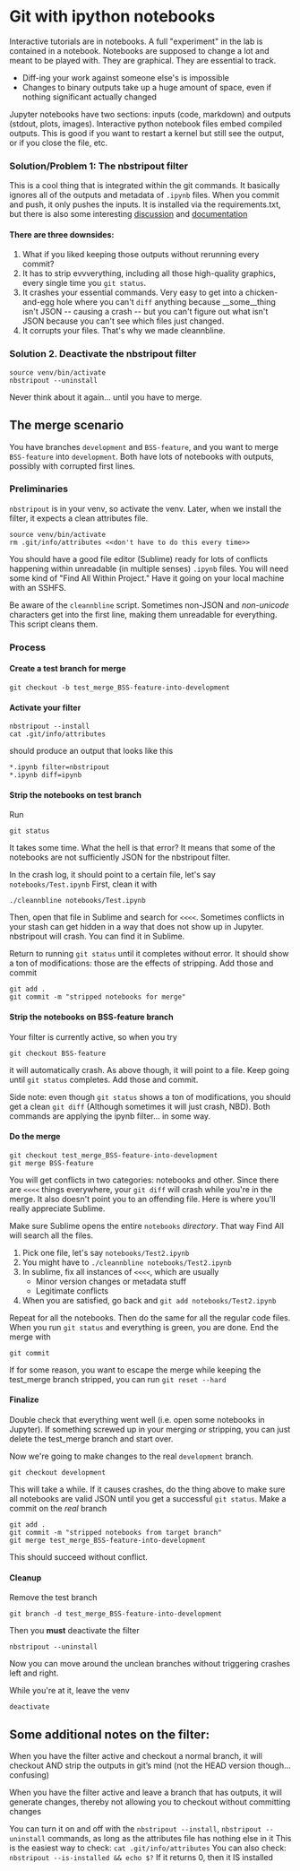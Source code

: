 # Git with ipython notebooks
Interactive tutorials are in notebooks. A full "experiment" in the lab is contained in a notebook. Notebooks are supposed to change a lot and meant to be played with. They are graphical. They are essential to track.

- Diff-ing your work against someone else's is impossible
- Changes to binary outputs take up a huge amount of space, even if nothing significant actually changed

Jupyter notebooks have two sections: inputs (code, markdown) and outputs (stdout, plots, images). Interactive python notebook files embed compiled outputs. This is good if you want to restart a kernel but still see the output, or if you close the file, etc.

### Solution/Problem 1: The nbstripout filter
This is a cool thing that is integrated within the git commands. It basically ignores all of the outputs and metadata of `.ipynb` files. When you commit and push, it only pushes the inputs. It is installed via the requirements.txt, but there is also some interesting [discussion](https://stackoverflow.com/questions/18734739/using-ipython-notebooks-under-version-control/20844506) and [documentation](https://github.com/toobaz/ipynb_output_filter)

#### There are three downsides:
1. What if you liked keeping those outputs without rerunning every commit?
2. It has to strip evvverything, including all those high-quality graphics, every single time you `git status`.
3. It crashes your essential commands. Very easy to get into a chicken-and-egg hole where you can't `diff` anything because __some__thing isn't JSON -- causing a crash -- but you can't figure out what isn't JSON because you can't see which files just changed.
4. It corrupts your files. That's why we made cleannbline.

### Solution 2. Deactivate the nbstripout filter

    source venv/bin/activate
    nbstripout --uninstall

Never think about it again... until you have to merge.

## The merge scenario
You have branches `development` and `BSS-feature`, and you want to merge `BSS-feature` into `development`. Both have lots of notebooks with outputs, possibly with corrupted first lines.

### Preliminaries
`nbstripout` is in your venv, so activate the venv. Later, when we install the filter, it expects a clean attributes file.

    source venv/bin/activate
    rm .git/info/attributes <<don't have to do this every time>>

You should have a good file editor (Sublime) ready for lots of conflicts happening within unreadable (in multiple senses) `.ipynb` files. You will need some kind of "Find All Within Project." Have it going on your local machine with an SSHFS.

Be aware of the `cleannbline` script. Sometimes non-JSON and _non-unicode_ characters get into the first line, making them unreadable for everything. This script cleans them.

### Process
#### Create a test branch for merge
    git checkout -b test_merge_BSS-feature-into-development

#### Activate your filter
    nbstripout --install
    cat .git/info/attributes

should produce an output that looks like this

    *.ipynb filter=nbstripout
    *.ipynb diff=ipynb

#### Strip the notebooks on test branch
Run
    
    git status

It takes some time. What the hell is that error? It means that some of the notebooks are not sufficiently JSON for the nbstripout filter. 

In the crash log, it should point to a certain file, let's say `notebooks/Test.ipynb` First, clean it with

    ./cleannbline notebooks/Test.ipynb

Then, open that file in Sublime and search for `<<<<`. Sometimes conflicts in your stash can get hidden in a way that does not show up in Jupyter. nbstripout will crash. You can find it in Sublime.

Return to running `git status` until it completes without error. It should show a ton of modifications: those are the effects of stripping. Add those and commit

    git add .
    git commit -m "stripped notebooks for merge"

#### Strip the notebooks on BSS-feature branch
Your filter is currently active, so when you try

    git checkout BSS-feature

it will automatically crash. As above though, it will point to a file. Keep going until `git status` completes. Add those and commit.

Side note: even though `git status` shows a ton of modifications, you should get a clean `git diff` (Although sometimes it will just crash, NBD). Both commands are applying the ipynb filter... in some way.

#### Do the merge
    git checkout test_merge_BSS-feature-into-development
    git merge BSS-feature

You will get conflicts in two categories: notebooks and other. Since there are `<<<<` things everywhere, your `git diff` will crash while you're in the merge. It also doesn't point you to an offending file. Here is where you'll really appreciate Sublime. 

Make sure Sublime opens the entire `notebooks` _directory_. That way Find All will search all the files. 

1. Pick one file, let's say `notebooks/Test2.ipynb`
2. You might have to `./cleannbline notebooks/Test2.ipynb`
3. In sublime, fix all instances of `<<<<`, which are usually
    - Minor version changes or metadata stuff
    - Legitimate conflicts
4. When you are satisfied, go back and `git add notebooks/Test2.ipynb`

Repeat for all the notebooks. Then do the same for all the regular code files. When you run `git status` and everything is green, you are done. End the merge with
    
    git commit

If for some reason, you want to escape the merge while keeping the test_merge branch stripped, you can run `git reset --hard`

#### Finalize
Double check that everything went well (i.e. open some notebooks in Jupyter). If something screwed up in your merging _or_ stripping, you can just delete the test_merge branch and start over.

Now we're going to make changes to the real `development` branch.

    git checkout development

This will take a while. If it causes crashes, do the thing above to make sure all notebooks are valid JSON until you get a successful `git status`. Make a commit on the _real_ branch

    git add .
    git commit -m "stripped notebooks from target branch"
    git merge test_merge_BSS-feature-into-development

This should succeed without conflict. 

#### Cleanup
Remove the test branch

    git branch -d test_merge_BSS-feature-into-development

Then you __must__ deactivate the filter

    nbstripout --uninstall

Now you can move around the unclean branches without triggering crashes left and right.

While you're at it, leave the venv

    deactivate

## Some additional notes on the filter:
When you have the filter active and checkout a normal branch, it will checkout AND strip the outputs in git’s mind (not the HEAD version though… confusing)

When you have the filter active and leave a branch that has outputs, it will generate changes, thereby not allowing you to checkout without committing changes

You can turn it on and off with the `nbstripout --install`, `nbstripout --uninstall` commands, as long as the attributes file has nothing else in it
This is the easiest way to check: `cat .git/info/attributes`
You can also check: `nbstripout --is-installed && echo $?`
If it returns 0, then it IS installed
